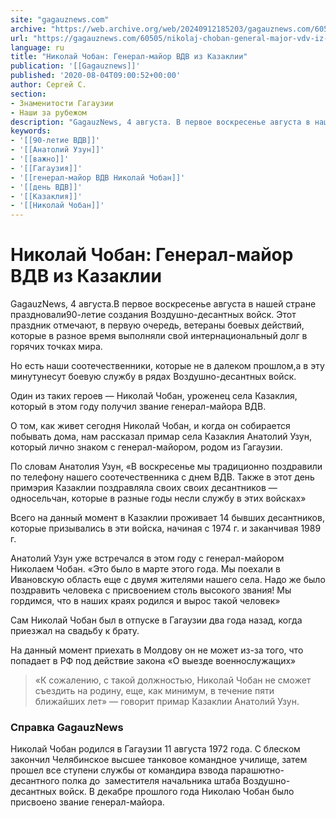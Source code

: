 ```yaml
---
site: "gagauznews.com"
archive: "https://web.archive.org/web/20240912185203/gagauznews.com/60505/nikolaj-choban-general-major-vdv-iz-kazaklii.html"
url: "https://gagauznews.com/60505/nikolaj-choban-general-major-vdv-iz-kazaklii.html"
language: ru
title: "Николай Чобан: Генерал-майор ВДВ из Казаклии"
publication: '[[Gagauznews]]'
published: '2020-08-04T09:00:52+00:00'
author: Сергей С.
section:
- Знаменитости Гагаузии
- Наши за рубежом
description: "GagauzNews, 4 августа. В первое воскресенье августа в нашей стране праздновали 90-летие создания Воздушно-десантных войск. Этот праздник отмечают, в первую очередь, ветераны боевых действий, которые в разное время выполняли свой интернациональный долг в горячих точках мира. Но есть наши соотечественники, которые не в далеком прошлом, а в эту минуту несут боевую службу в рядах Воздушно-десантных войск. Один из таких героев — Николай Чобан, уроженец села Казаклия, который в этом году получил звание генерал-майора ВДВ. О том, как живет сегодня Николай Чобан, и когда он собирается побывать дома, нам рассказал примар села Казаклия Анатолий Узун, который лично знаком с генерал-майором, родом […]"
keywords:
- '[[90-летие ВДВ]]'
- '[[Анатолий Узун]]'
- '[[важно]]'
- '[[Гагаузия]]'
- '[[генерал-майор ВДВ Николай Чобан]]'
- '[[день ВДВ]]'
- '[[Казаклия]]'
- '[[Николай Чобан]]'
---
```


# Николай Чобан: Генерал-майор ВДВ из Казаклии

GagauzNews, 4 августа.В первое воскресенье августа в нашей стране праздновали90-летие создания Воздушно-десантных войск. Этот праздник отмечают, в первую очередь, ветераны боевых действий, которые в разное время выполняли свой интернациональный долг в горячих точках мира.

Но есть наши соотечественники, которые не в далеком прошлом,а в эту минутунесут боевую службу в рядах Воздушно-десантных войск.

Один из таких героев — Николай Чобан, уроженец села Казаклия, который в этом году получил звание генерал-майора ВДВ.

О том, как живет сегодня Николай Чобан, и когда он собирается побывать дома, нам рассказал примар села Казаклия Анатолий Узун, который лично знаком с генерал-майором, родом из Гагаузии.

По словам Анатолия Узун, «В воскресенье мы традиционно поздравили по телефону нашего соотечественника с днем ВДВ. Также в этот день примэрия Казаклии поздравляла своих своих десантников — односельчан, которые в разные годы несли службу в этих войсках»

Всего на данный момент в Казаклии проживает 14 бывших десантников, которые призывались в эти войска, начиная с 1974 г. и заканчивая 1989 г.

Анатолий Узун уже встречался в этом году с генерал-майором Николаем Чобан. «Это было в марте этого года. Мы поехали в Ивановскую область еще с двумя жителями нашего села. Надо же было поздравить человека с присвоением столь высокого звания! Мы гордимся, что в наших краях родился и вырос такой человек»

Сам Николай Чобан был в отпуске в Гагаузии два года назад, когда приезжал на свадьбу к брату.

На данный момент приехать в Молдову он не может из-за того, что попадает в РФ под действие закона «О выезде военнослужащих»

> «К сожалению, с такой должностью, Николай Чобан не сможет съездить на родину, еще, как минимум, в течение пяти ближайших лет» — говорит примар Казаклии Анатолий Узун.

### Справка GagauzNews

Николай Чобан родился в Гагаузии 11 августа 1972 года. С блеском закончил Челябинское высшее танковое командное училище, затем прошел все ступени службы от командира взвода парашютно-десантного полка до  заместителя начальника штаба Воздушно-десантных войск. В декабре прошлого года Николаю Чобан было присвоено звание генерал-майора.